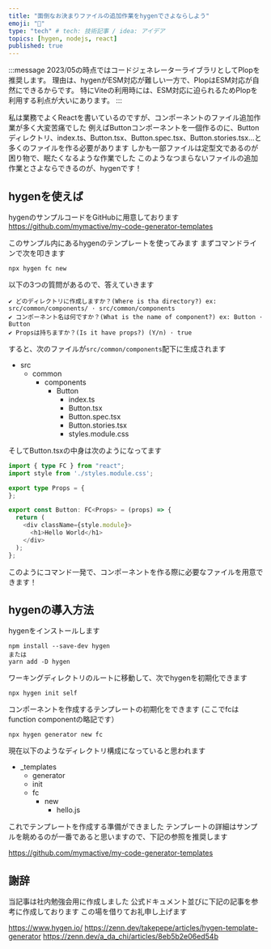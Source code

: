 ```yaml
---
title: "面倒なお決まりファイルの追加作業をhygenでさよならしよう"
emoji: "👋"
type: "tech" # tech: 技術記事 / idea: アイデア
topics: [hygen, nodejs, react]
published: true
---
```


:::message
2023/05の時点ではコードジェネレーターライブラリとしてPlopを推奨します。
理由は、hygenがESM対応が難しい一方で、PlopはESM対応が自然にできるからです。
特にViteの利用時には、ESM対応に迫られるためPlopを利用する利点が大いにあります。
:::

<!-- hygenを簡単に紹介する。今回の内容はGitHubに上がっていることを述べる -->
私は業務でよくReactを書いているのですが、コンポーネントのファイル追加作業が多く大変苦痛でした
例えばButtonコンポーネントを一個作るのに、Buttonディレクトリ、index.ts、Button.tsx、Button.spec.tsx、Button.stories.tsx...と多くのファイルを作る必要があります
しかも一部ファイルは定型文であるのが困り物で、眠たくなるような作業でした
このようなつまらないファイルの追加作業とさよならできるのが、hygenです！

## hygenを使えば
<!-- hygenはどのような -->
hygenのサンプルコードをGitHubに用意しております
https://github.com/mymactive/my-code-generator-templates

このサンプル内にあるhygenのテンプレートを使ってみます
まずコマンドラインで次を叩きます

```shell
npx hygen fc new
```

以下の3つの質問があるので、答えていきます

```shell
✔ どのディレクトリに作成しますか？(Where is tha directory?) ex: src/common/components/ · src/common/components
✔ コンポーネント名は何ですか？(What is the name of component?) ex: Button · Button
✔ Propsは持ちますか？(Is it have props?) (Y/n) · true
```

すると、次のファイルが`src/common/components`配下に生成されます

- src
  - common
    - components
      - Button
        - index.ts
        - Button.tsx
        - Button.spec.tsx
        - Button.stories.tsx
        - styles.module.css

そしてButton.tsxの中身は次のようになってます

```typescript
import { type FC } from "react";
import style from './styles.module.css';

export type Props = {
};

export const Button: FC<Props> = (props) => {
  return (
    <div className={style.module}>
      <h1>Hello World</h1>
    </div>
  );
};
```

このようにコマンド一発で、コンポーネントを作る際に必要なファイルを用意できます！

## hygenの導入方法
<!-- hygenの導入方法を述べる -->

hygenをインストールします

```shell
npm install --save-dev hygen
または
yarn add -D hygen
```

ワーキングディレクトリのルートに移動して、次でhygenを初期化できます

```shell
npx hygen init self
```

コンポーネントを作成するテンプレートの初期化をできます
(ここでfcはfunction componentの略記です）

```shell
npx hygen generator new fc
```

現在以下のようなディレクトリ構成になっていると思われます

- _templates
  - generator
  - init
  - fc
    - new
      - hello.js

これでテンプレートを作成する準備ができました
テンプレートの詳細はサンプルを眺めるのが一番であると思いますので、下記の参照を推奨します

https://github.com/mymactive/my-code-generator-templates

## 謝辞

当記事は社内勉強会用に作成しました
公式ドキュメント並びに下記の記事を参考に作成しております
この場を借りてお礼申し上げます

https://www.hygen.io/
https://zenn.dev/takepepe/articles/hygen-template-generator
https://zenn.dev/a_da_chi/articles/8eb5b2e06ed54b
